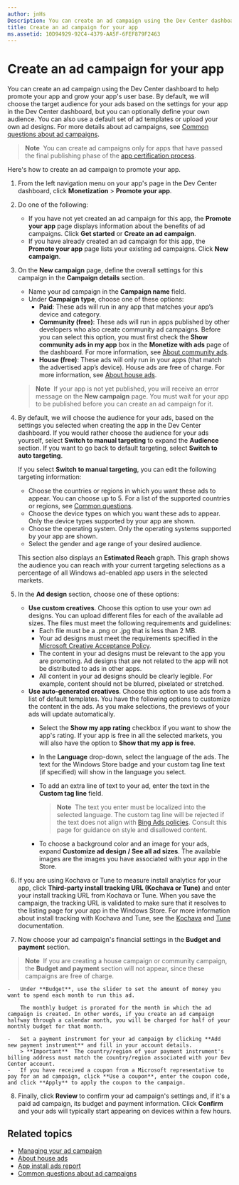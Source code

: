 ```yaml
---
author: jnHs
Description: You can create an ad campaign using the Dev Center dashboard to help promote your app and grow your app's user base.
title: Create an ad campaign for your app
ms.assetid: 10D94929-92C4-4379-AA5F-6FEF879F2463
---
```


# Create an ad campaign for your app


You can create an ad campaign using the Dev Center dashboard to help promote your app and grow your app's user base. By default, we will choose the target audience for your ads based on the settings for your app in the Dev Center dashboard, but you can optionally define your own audience. You can also use a default set of ad templates or upload your own ad designs. For more details about ad campaigns, see [Common questions about ad campaigns](common-questions.md).

> **Note**  You can create ad campaigns only for apps that have passed the final publishing phase of the [app certification process](the-app-certification-process.md).

Here's how to create an ad campaign to promote your app.

1.  From the left navigation menu on your app's page in the Dev Center dashboard, click **Monetization** &gt; **Promote your app**.
2.  Do one of the following:

    -   If you have not yet created an ad campaign for this app, the **Promote your app** page displays information about the benefits of ad campaigns. Click **Get started** or **Create an ad campaign**.
    -   If you have already created an ad campaign for this app, the **Promote your app** page lists your existing ad campaigns. Click **New campaign**.

3.  On the **New campaign** page, define the overall settings for this campaign in the **Campaign details** section.
    -   Name your ad campaign in the **Campaign name** field.
    -   Under **Campaign type**, choose one of these options:
        -   **Paid**: These ads will run in any app that matches your app’s device and category.
        -   **Community (free)**: These ads will run in apps published by other developers who also create community ad campaigns. Before you can select this option, you must first check the **Show community ads in my app** box in the **Monetize with ads** page of the dashboard. For more information, see [About community ads](about-community-ads.md).
        -   **House (free)**: These ads will only run in your apps (that match the advertised app’s device). House ads are free of charge. For more information, see [About house ads](about-house-ads.md).

    > **Note**  If your app is not yet published, you will receive an error message on the **New campaign** page. You must wait for your app to be published before you can create an ad campaign for it.

4.  By default, we will choose the audience for your ads, based on the settings you selected when creating the app in the Dev Center dashboard. If you would rather choose the audience for your ads yourself, select **Switch to manual targeting** to expand the **Audience** section. If you want to go back to default targeting, select **Switch to auto targeting**.

    If you select **Switch to manual targeting**, you can edit the following targeting information:

    -   Choose the countries or regions in which you want these ads to appear. You can choose up to 5. For a list of the supported countries or regions, see [Common questions](common-questions.md).
    -   Choose the device types on which you want these ads to appear. Only the device types supported by your app are shown.
    -   Choose the operating system. Only the operating systems supported by your app are shown.
    -   Select the gender and age range of your desired audience.

    This section also displays an **Estimated Reach** graph. This graph shows the audience you can reach with your current targeting selections as a percentage of all Windows ad-enabled app users in the selected markets.

5.  In the **Ad design** section, choose one of these options:
    -   **Use custom creatives**. Choose this option to use your own ad designs. You can upload different files for each of the available ad sizes. The files must meet the following requirements and guidelines:
        -   Each file must be a .png or .jpg that is less than 2 MB.
        -   Your ad designs must meet the requirements specified in the [Microsoft Creative Acceptance Policy](http://go.microsoft.com/fwlink?LinkId=532595).
        -   The content in your ad designs must be relevant to the app you are promoting. Ad designs that are not related to the app will not be distributed to ads in other apps.
        -   All content in your ad designs should be clearly legible. For example, content should not be blurred, pixelated or stretched.
    -   **Use auto-generated creatives**. Choose this option to use ads from a list of default templates. You have the following options to customize the content in the ads. As you make selections, the previews of your ads will update automatically.
        -   Select the **Show my app rating** checkbox if you want to show the app's rating. If your app is free in all the selected markets, you will also have the option to **Show that my app is free**.
        -   In the **Language** drop-down, select the language of the ads. The text for the Windows Store badge and your custom tag line text (if specified) will show in the language you select.
        -   To add an extra line of text to your ad, enter the text in the **Custom tag line** field.
            > **Note**  The text you enter must be localized into the selected language. The custom tag line will be rejected if the text does not align with [Bing Ads policies](http://go.microsoft.com/fwlink?LinkId=398341). Consult this page for guidance on style and disallowed content.

        -   To choose a background color and an image for your ads, expand **Customize ad design / See all ad sizes**. The available images are the images you have associated with your app in the Store.

6. If you are using Kochava or Tune to measure install analytics for your app, click **Third-party install tracking URL (Kochava or Tune)** and enter your install tracking URL from Kochava or Tune. When you save the campaign, the tracking URL is validated to make sure that it resolves to the listing page for your app in the Windows Store. For more information about install tracking with Kochava and Tune, see the [Kochava](http://support.kochava.com/) and [Tune](https://help.tune.com/) documentation.

7.  Now choose your ad campaign's financial settings in the **Budget and payment** section.
   > **Note**  If you are creating a house campaign or community campaign, the **Budget and payment** section will not appear, since these campaigns are free of charge.

    -   Under **Budget**, use the slider to set the amount of money you want to spend each month to run this ad.

        The monthly budget is prorated for the month in which the ad campaign is created. In other words, if you create an ad campaign halfway through a calendar month, you will be charged for half of your monthly budget for that month.

    -   Set a payment instrument for your ad campaign by clicking **Add new payment instrument** and fill in your account details.
        > **Important**  The country/region of your payment instrument's billing address must match the country/region associated with your Dev Center account.
    -   If you have received a coupon from a Microsoft representative to pay for an ad campaign, click **Use a coupon**, enter the coupon code, and click **Apply** to apply the coupon to the campaign.

8.  Finally, click **Review** to confirm your ad campaign's settings and, if it's a paid ad campaign, its budget and payment information. Click **Confirm** and your ads will typically start appearing on devices within a few hours.

## Related topics

* [Managing your ad campaign](managing-your-ad-campaign.md)
* [About house ads](about-house-ads.md)
* [App install ads report](app-install-ads-reports.md)
* [Common questions about ad campaigns](common-questions.md)
 

 
